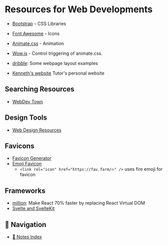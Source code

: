 # Resources for Web Developments

- [Bootstrap](https://getbootstrap.com/) - CSS Libraries
- [Font Awesome](https://fontawesome.com/) - Icons
- [Animate.css](https://animate.style/) - Animation
- [Wow.js](https://wowjs.uk/) - Control triggering of animate.css.
- [dribble](https://dribble.com): Some webpage layout examples

- [Kenneth's website](https://kennethhau.com) Tutor's personal website

## Searching Resources

- [WebDev Town](https://webdev.town)

## Design Tools

- [Web Design Resources](../../Design/WebDesignForBeginners/index.md#resources)

## Favicons

- [Favicon Generator](https://favicon.io)
- [Emoji Favicon](https://fav.farm/)
  - `<link rel="icon" href="https://fav.farm/🔥" />` uses fire emoji for favicon

## Frameworks

- [million](https://million.dev): Make React 70% faster by replacing React
  Virtual DOM
- [Svelte and SvelteKit](https://svelte.dev/)

## 🧭 Navigation

- [📑 Notes Index](../../index.md)
